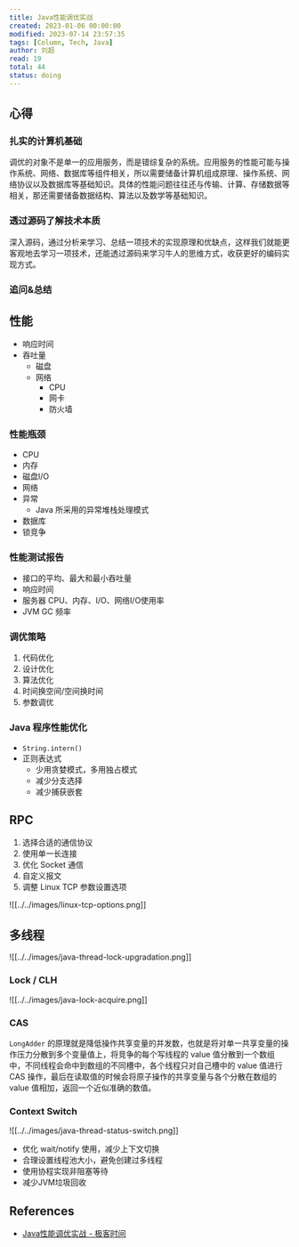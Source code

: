 ```yaml
---
title: Java性能调优实战
created: 2023-01-06 00:00:00
modified: 2023-07-14 23:57:35
tags: [Column, Tech, Java]
author: 刘超
read: 19
total: 44
status: doing
---
```


## 心得

### 扎实的计算机基础

调优的对象不是单一的应用服务，而是错综复杂的系统。应用服务的性能可能与操作系统、网络、数据库等组件相关，所以需要储备计算机组成原理、操作系统、网络协议以及数据库等基础知识。具体的性能问题往往还与传输、计算、存储数据等相关，那还需要储备数据结构、算法以及数学等基础知识。

### 透过源码了解技术本质

深入源码，通过分析来学习、总结一项技术的实现原理和优缺点，这样我们就能更客观地去学习一项技术，还能透过源码来学习牛人的思维方式，收获更好的编码实现方式。

### 追问&总结

## 性能

- 响应时间
- 吞吐量
    - 磁盘
    - 网络
        - CPU
        - 网卡
        - 防火墙

### 性能瓶颈

- CPU
- 内存
- 磁盘I/O
- 网络
- 异常
    - Java 所采用的异常堆栈处理模式
- 数据库
- 锁竞争

### 性能测试报告

- 接口的平均、最大和最小吞吐量
- 响应时间
- 服务器 CPU、内存、I/O、网络I/O使用率
- JVM GC 频率

### 调优策略

1. 代码优化
2. 设计优化
3. 算法优化
4. 时间换空间/空间换时间
5. 参数调优

### Java 程序性能优化

- `String.intern()`
- 正则表达式
    - 少用贪婪模式，多用独占模式
    - 减少分支选择
    - 减少捕获嵌套

## RPC

1. 选择合适的通信协议
2. 使用单一长连接
3. 优化 Socket 通信
4. 自定义报文
5. 调整 Linux TCP 参数设置选项

![[../../images/linux-tcp-options.png]]

## 多线程

![[../../images/java-thread-lock-upgradation.png]]

### Lock / CLH

![[../../images/java-lock-acquire.png]]

### CAS

`LongAdder` 的原理就是降低操作共享变量的并发数，也就是将对单一共享变量的操作压力分散到多个变量值上，将竞争的每个写线程的 value 值分散到一个数组中，不同线程会命中到数组的不同槽中，各个线程只对自己槽中的 value 值进行 CAS 操作，最后在读取值的时候会将原子操作的共享变量与各个分散在数组的 value 值相加，返回一个近似准确的数值。

### Context Switch

![[../../images/java-thread-status-switch.png]]

- 优化 wait/notify 使用，减少上下文切换
- 合理设置线程池大小，避免创建过多线程
- 使用协程实现非阻塞等待
- 减少JVM垃圾回收

## References

- [Java性能调优实战 - 极客时间](https://localhost/#)
